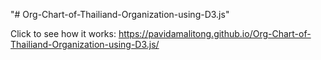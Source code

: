 "# Org-Chart-of-Thailiand-Organization-using-D3.js" 

Click to see how it works: https://pavidamalitong.github.io/Org-Chart-of-Thailiand-Organization-using-D3.js/
